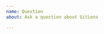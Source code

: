 ```yaml
---
name: Question
about: Ask a question about GitLens

---
```


<!-- Please search existing issues to avoid creating duplicates. -->
